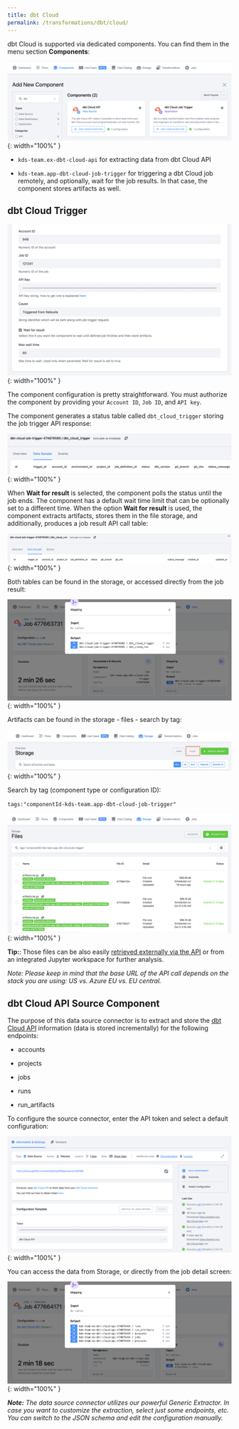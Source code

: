 ```yaml
---
title: dbt Cloud
permalink: /transformations/dbt/cloud/
---
```


dbt Cloud is supported via dedicated components. You can find them in the menu section **Components**:

![](imgs/2777448719.png){: width="100%" }

*   `kds-team.ex-dbt-cloud-api` for extracting data from dbt Cloud API

*   `kds-team.app-dbt-cloud-job-trigger` for triggering a dbt Cloud job remotely, and optionally, wait for the job results. In that case, the component stores artifacts as well.


## dbt Cloud Trigger

![](imgs/2776563988.png){: width="100%" }

The component configuration is pretty straightforward. You must authorize the component by providing your `Account ID`, `Job ID`, and `API key`.

The component generates a status table called `dbt_cloud_trigger` storing the job trigger API response:

![](imgs/2776269020.png){: width="100%" }

When **Wait for result** is selected, the component polls the status until the job ends. The component has a default wait time limit that can be optionally set to a different time. When the option **Wait for result** is used, the component extracts artifacts, stores them in the file storage, and additionally, produces a job result API call table:

![](imgs/2776564000.png){: width="100%" }

Both tables can be found in the storage, or accessed directly from the job result:

![](imgs/2777710848.png){: width="100%" }

Artifacts can be found in the storage - files - search by tag:

![](imgs/2777448746.png){: width="100%" }

Search by tag (component type or configuration ID):

`tags:"componentId-kds-team.app-dbt-cloud-job-trigger"`

![](imgs/2776269036.png){: width="100%" }

**Tip:**: Those files can be also easily [retrieved externally via the API](https://keboola.docs.apiary.io/#reference/files/list-files/list-files) or from an integrated Jupyter workspace for further analysis.

*Note: Please keep in mind that the base URL of the API call depends on the stack you are using: US vs. Azure EU vs. EU central.*

## dbt Cloud API Source Component

The purpose of this data source connector is to extract and store the [dbt Cloud API](https://docs.getdbt.com/dbt-cloud/api-v2) information (data is stored incrementally) for the following endpoints:

*   accounts

*   projects

*   jobs

*   runs

*   run\_artifacts


To configure the source connector, enter the API token and select a default configuration:

![](imgs/2777448752.png){: width="100%" }

You can access the data from Storage, or directly from the job detail screen:

![](imgs/2777710857.png){: width="100%" }

***Note:** The data source connector utilizes our powerful Generic Extractor. In case you want to customize the extraction, select just some endpoints, etc. You can switch to the JSON schema and edit the configuration manually.*
